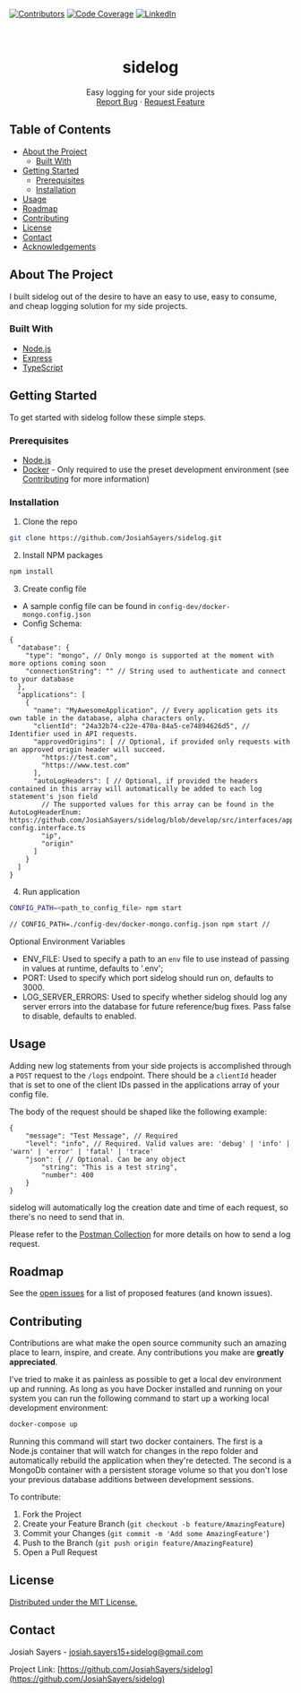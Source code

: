 [![Contributors][contributors-shield]][contributors-url]
[![Code Coverage][codecov-shield]][codecov-url]
[![LinkedIn][linkedin-shield]][linkedin-url]



<br />
<p align="center">
  <h1 align="center">sidelog</h3>

  <p align="center">
    Easy logging for your side projects
    <br />
    <a href="https://github.com/JosiahSayers/sidelog/issues">Report Bug</a>
    ·
    <a href="https://github.com/JosiahSayers/sidelog/issues">Request Feature</a>
  </p>
</p>



<!-- TABLE OF CONTENTS -->
## Table of Contents

* [About the Project](#about-the-project)
  * [Built With](#built-with)
* [Getting Started](#getting-started)
  * [Prerequisites](#prerequisites)
  * [Installation](#installation)
* [Usage](#usage)
* [Roadmap](#roadmap)
* [Contributing](#contributing)
* [License](#license)
* [Contact](#contact)
* [Acknowledgements](#acknowledgements)



<!-- ABOUT THE PROJECT -->
## About The Project

I built sidelog out of the desire to have an easy to use, easy to consume, and cheap logging solution for my side projects.

### Built With

* [Node.js](https://github.com/nodejs/node)
* [Express](https://github.com/expressjs/express)
* [TypeScript](https://github.com/microsoft/TypeScript)



## Getting Started

To get started with sidelog follow these simple steps.

### Prerequisites

* [Node.js](https://nodejs.org/en/download/)
* [Docker](https://www.docker.com/get-started) - Only required to use the preset development environment (see [Contributing](#contributing) for more information)

### Installation

1. Clone the repo
```sh
git clone https://github.com/JosiahSayers/sidelog.git
```
2. Install NPM packages
```sh
npm install
```
3. Create config file
  - A sample config file can be found in `config-dev/docker-mongo.config.json`
  - Config Schema:
  ```
  {
    "database": {
      "type": "mongo", // Only mongo is supported at the moment with more options coming soon
      "connectionString": "" // String used to authenticate and connect to your database
    },
    "applications": [
      {
        "name": "MyAwesomeApplication", // Every application gets its own table in the database, alpha characters only.
        "clientId": "24a32b74-c22e-470a-84a5-ce74894626d5", // Identifier used in API requests.
        "approvedOrigins": [ // Optional, if provided only requests with an approved origin header will succeed.
          "https://test.com",
          "https://www.test.com"
        ],
        "autoLogHeaders": [ // Optional, if provided the headers contained in this array will automatically be added to each log statement's json field
          // The supported values for this array can be found in the AutoLogHeaderEnum: https://github.com/JosiahSayers/sidelog/blob/develop/src/interfaces/application-config.interface.ts
          "ip",
          "origin"
        ]
      }
    ]
  }
  ```
4. Run application
```sh
CONFIG_PATH=<path_to_config_file> npm start

// CONFIG_PATH=./config-dev/docker-mongo.config.json npm start //
```
Optional Environment Variables
  - ENV_FILE: Used to specify a path to an `env` file to use instead of passing in values at runtime, defaults to '.env';
  - PORT: Used to specify which port sidelog should run on, defaults to 3000.
  - LOG_SERVER_ERRORS: Used to specify whether sidelog should log any server errors into the database for future reference/bug fixes. Pass false to disable, defaults to enabled.



## Usage

Adding new log statements from your side projects is accomplished through a `POST` request to the `/logs` endpoint. There should be a `clientId` header that is set to one of the client IDs passed in the applications array of your config file.

The body of the request should be shaped like the following example:

```
{
    "message": "Test Message", // Required
    "level": "info", // Required. Valid values are: 'debug' | 'info' | 'warn' | 'error' | 'fatal' | 'trace'
    "json": { // Optional. Can be any object
        "string": "This is a test string",
        "number": 400
    }
}
```

sidelog will automatically log the creation date and time of each request, so there's no need to send that in.

Please refer to the [Postman Collection](https://github.com/JosiahSayers/sidelog/blob/develop/config-dev/sidelog.postman_collection.json) for more details on how to send a log request.

## Roadmap

See the [open issues](https://github.com/JosiahSayers/sidelog/issues) for a list of proposed features (and known issues).



## Contributing

Contributions are what make the open source community such an amazing place to learn, inspire, and create. Any contributions you make are **greatly appreciated**.

I've tried to make it as painless as possible to get a local dev environment up and running. As long as you have Docker installed and running on your system you can run the following command to start up a working local development environment:

```sh
docker-compose up
```

Running this command will start two docker containers. The first is a Node.js container that will watch for changes in the repo folder and automatically rebuild the application when they're detected. The second is a MongoDb container with a persistent storage volume so that you don't lose your previous database additions between development sessions.

To contribute:

1. Fork the Project
2. Create your Feature Branch (`git checkout -b feature/AmazingFeature`)
3. Commit your Changes (`git commit -m 'Add some AmazingFeature'`)
4. Push to the Branch (`git push origin feature/AmazingFeature`)
5. Open a Pull Request


## License

[Distributed under the MIT License.](https://josiah-sayers.mit-license.org/)



## Contact

Josiah Sayers - josiah.sayers15+sidelog@gmail.com

Project Link: [https://github.com/JosiahSayers/sidelog](https://github.com/JosiahSayers/sidelog)





<!-- MARKDOWN LINKS & IMAGES -->
<!-- https://www.markdownguide.org/basic-syntax/#reference-style-links -->
[contributors-shield]: https://img.shields.io/github/contributors/JosiahSayers/sidelog.svg?style=flat-square
[contributors-url]: https://github.com/JosiahSayers/sidelog/graphs/contributors

[codecov-shield]: https://codecov.io/gh/JosiahSayers/sidelog/branch/develop/graph/badge.svg
[codecov-url]: https://codecov.io/gh/JosiahSayers/sidelog

[linkedin-shield]: https://img.shields.io/badge/-LinkedIn-black.svg?style=flat-square&logo=linkedin&colorB=555
[linkedin-url]: https://linkedin.com/in/josiah-sayers
[product-screenshot]: images/screenshot.png
